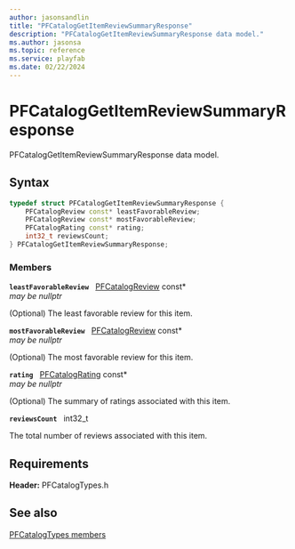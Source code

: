 ```yaml
---
author: jasonsandlin
title: "PFCatalogGetItemReviewSummaryResponse"
description: "PFCatalogGetItemReviewSummaryResponse data model."
ms.author: jasonsa
ms.topic: reference
ms.service: playfab
ms.date: 02/22/2024
---
```


# PFCatalogGetItemReviewSummaryResponse  

PFCatalogGetItemReviewSummaryResponse data model.  

## Syntax  
  
```cpp
typedef struct PFCatalogGetItemReviewSummaryResponse {  
    PFCatalogReview const* leastFavorableReview;  
    PFCatalogReview const* mostFavorableReview;  
    PFCatalogRating const* rating;  
    int32_t reviewsCount;  
} PFCatalogGetItemReviewSummaryResponse;  
```
  
### Members  
  
**`leastFavorableReview`** &nbsp; [PFCatalogReview](pfcatalogreview.md) const*  
*may be nullptr*  
  
(Optional) The least favorable review for this item.
  
**`mostFavorableReview`** &nbsp; [PFCatalogReview](pfcatalogreview.md) const*  
*may be nullptr*  
  
(Optional) The most favorable review for this item.
  
**`rating`** &nbsp; [PFCatalogRating](pfcatalograting.md) const*  
*may be nullptr*  
  
(Optional) The summary of ratings associated with this item.
  
**`reviewsCount`** &nbsp; int32_t  
  
The total number of reviews associated with this item.
  
  
## Requirements  
  
**Header:** PFCatalogTypes.h
  
## See also  
[PFCatalogTypes members](../pfcatalogtypes_members.md)  

  
  
